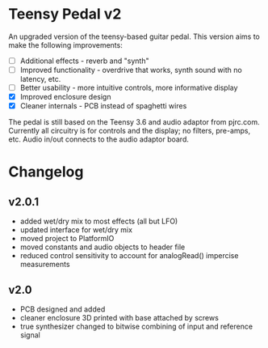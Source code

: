 # Teensy Pedal v2
An upgraded version of the teensy-based guitar pedal. This version aims to make the following improvements:
- [ ] Additional effects - reverb and "synth"
- [ ] Improved functionality - overdrive that works, synth sound with no latency, etc.
- [ ] Better usability - more intuitive controls, more informative display
- [x] Improved enclosure design
- [x] Cleaner internals - PCB instead of spaghetti wires

The pedal is still based on the Teensy 3.6 and audio adaptor from pjrc.com. Currently all circuitry is for controls and the display; no filters, pre-amps, etc. Audio in/out connects to the audio adaptor board.

# Changelog
## v2.0.1
  * added wet/dry mix to most effects (all but LFO)
  * updated interface for wet/dry mix
  * moved project to PlatformIO
  * moved constants and audio objects to header file
  * reduced control sensitivity to account for analogRead() impercise measurements

## v2.0
  * PCB designed and added
  * cleaner enclosure 3D printed with base attached by screws
  * true synthesizer changed to bitwise combining of input and reference signal

  

